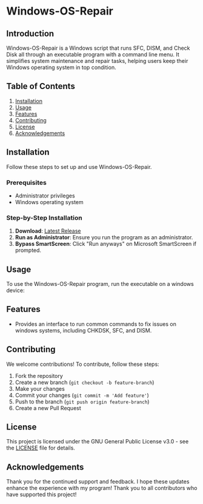 # Windows-OS-Repair

## Introduction
Windows-OS-Repair is a Windows script that runs SFC, DISM, and Check Disk all through an executable program with a command line menu. It simplifies system maintenance and repair tasks, helping users keep their Windows operating system in top condition.

## Table of Contents
1. [Installation](#installation)
2. [Usage](#usage)
3. [Features](#features)
4. [Contributing](#contributing)
5. [License](#license)
6. [Acknowledgements](#acknowledgements)

## Installation
Follow these steps to set up and use Windows-OS-Repair.

### Prerequisites
- Administrator privileges
- Windows operating system

### Step-by-Step Installation
1. **Download**: [Latest Release](https://github.com/your-username/windows-os-repair/releases/latest)
2. **Run as Administrator**: Ensure you run the program as an administrator.
3. **Bypass SmartScreen**: Click "Run anyways" on Microsoft SmartScreen if prompted.

## Usage
To use the Windows-OS-Repair program, run the executable on a windows device:

## Features
- Provides an interface to run common commands to fix issues on windows systems, including CHKDSK, SFC, and DISM.

## Contributing
We welcome contributions! To contribute, follow these steps:

1. Fork the repository
2. Create a new branch (`git checkout -b feature-branch`)
3. Make your changes
4. Commit your changes (`git commit -m 'Add feature'`)
5. Push to the branch (`git push origin feature-branch`)
6. Create a new Pull Request

## License
This project is licensed under the GNU General Public License v3.0 - see the [LICENSE](LICENSE) file for details.

## Acknowledgements
Thank you for the continued support and feedback. I hope these updates enhance the experience with my program! Thank you to all contributors who have supported this project!
